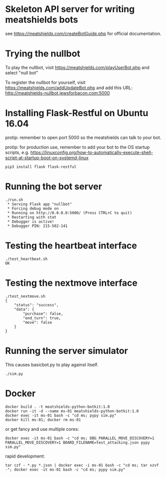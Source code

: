 # Skeleton API server for writing meatshields bots
see https://meatshields.com/createBotGuide.php for official documentation.

# Trying the nullbot
To play the nullbot, visit https://meatshields.com/playUserBot.php and select "null bot"

To register the nullbot for yourself, visit https://meatshields.com/addUpdateBot.php and add this URL: http://meatshields-nullbot.jewsforbacon.com:5000

# Installing Flask-Restful on Ubuntu 16.04
protip: remember to open port 5000 so the meatshields can talk to your bot.

protip: for production use, remember to add your bot to the OS startup scripts, e.g. https://linuxconfig.org/how-to-automatically-execute-shell-script-at-startup-boot-on-systemd-linux

```
pip3 install flask flask-restful
```

# Running the bot server
```shell
./run.sh
 * Serving Flask app "nullbot"
 * Forcing debug mode on
 * Running on http://0.0.0.0:5000/ (Press CTRL+C to quit)
 * Restarting with stat
 * Debugger is active!
 * Debugger PIN: 215-502-141
```

# Testing the heartbeat interface
```shell
./test_heartbeat.sh
OK
```

# Testing the nextmove interface
```shell
./test_nextmove.sh
{
    "status": "success",
    "data": {
        "purchase": false,
        "end_turn": true,
        "move": false
    }
}
```

# Running the server simulator
This causes basicbot.py to play against itself. 

```shell
./sim.py
```

# Docker

```
docker build . -t meatshields-python-botkit:1.0
docker run -it -d --name ms-01 meatshields-python-botkit:1.0
docker exec -it ms-01 bash -c "cd ms; pypy sim.py"
docker kill ms-01; docker rm ms-01
```

or get fancy and use multiple cores:
```
docker exec -it ms-01 bash -c "cd ms; DBG_PARALLEL_MOVE_DISCOVERY=1 PARALLEL_MOVE_DISCOVERY=1 BOARD_FILENAME=test_attacking.json pypy sim.py"
```

rapid development:
```
tar czf - *.py *.json | docker exec -i ms-01 bash -c "cd ms; tar xzvf -"; docker exec -it ms-01 bash -c "cd ms; pypy sim.py"
```


